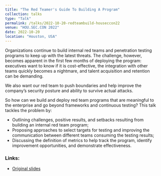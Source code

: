 ```yaml
---
title: "The Red Teamer's Guide To Building A Program"
collection: talks
type: "Talk"
permalink: /talks/2022-10-20-redteambuild-houseccon22
venue: "HOU.SEC.CON 2022"
date: 2022-10-20
location: "Houston, USA"
---
```


Organizations continue to build internal red teams and penetration testing programs to keep up with the latest threats. The challenge, however, becomes apparent in the first few months of deploying the program: executives want to know if it is cost-effective, the integration with other teams quickly becomes a nightmare, and talent acquisition and retention can be demanding.

We also want our red team to push boundaries and help improve the company’s security posture and ability to survive actual attacks.

So how can we build and deploy red team programs that are meaningful to the enterprise and go beyond frameworks and continuous testing? This talk tackles the problem by:

* Outlining challenges, positive results, and setbacks resulting from building an internal red team program;
* Proposing approaches to select targets for testing and improving the communication between different teams consuming the testing results;
* Discussing the definition of metrics to help track the program, identify improvement opportunities, and demonstrate effectiveness.

### Links: ######
* [Original slides](https://speakerdeck.com/0xc0da/the-red-teamers-guide-to-building-a-program)
